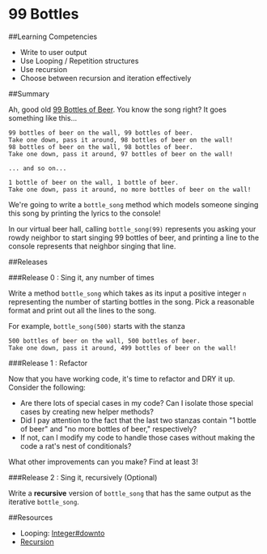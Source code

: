 # 99 Bottles 
 
##Learning Competencies 

* Write to user output
* Use Looping / Repetition structures
* Use recursion 
* Choose between recursion and iteration effectively

##Summary 

 Ah, good old [99 Bottles of Beer](http://en.wikipedia.org/wiki/99_Bottles_of_Beer).  You know the song right?  It goes something like this...

```text
99 bottles of beer on the wall, 99 bottles of beer.
Take one down, pass it around, 98 bottles of beer on the wall!
98 bottles of beer on the wall, 98 bottles of beer.
Take one down, pass it around, 97 bottles of beer on the wall!

... and so on...

1 bottle of beer on the wall, 1 bottle of beer.
Take one down, pass it around, no more bottles of beer on the wall!
```

We're going to write a `bottle_song` method which models someone singing this song by printing the lyrics to the console!

In our virtual beer hall, calling `bottle_song(99)` represents you asking your rowdy neighbor to start singing 99 bottles of beer, and printing a line to the console represents that neighbor singing that line.

 
##Releases

###Release 0 : Sing it, any number of times

Write a method `bottle_song` which takes as its input a positive integer `n` representing the number of starting bottles in the song.  Pick a reasonable format and print out all the lines to the song.

For example, `bottle_song(500)` starts with the stanza

```text
500 bottles of beer on the wall, 500 bottles of beer.
Take one down, pass it around, 499 bottles of beer on the wall!
```
###Release 1 : Refactor

Now that you have working code, it's time to refactor and DRY it up.  Consider the following: 

* Are there lots of special cases in my code?  Can I isolate those special cases by creating new helper methods?
* Did I pay attention to the fact that the last two stanzas contain "1 bottle of beer" and "no more bottles of beer," respectively?
* If not, can I modify my code to handle those cases without making the code a rat's nest of conditionals?

What other improvements can you make? Find at least 3!

###Release 2 :  Sing it, recursively (Optional)

Write a **recursive** version of `bottle_song` that has the same output as the iterative `bottle_song`.


<!-- ##Optimize Your Learning  -->

##Resources

* Looping: [Integer#downto](http://www.ruby-doc.org/core-1.9.3/Integer.html#method-i-downto)
* [Recursion](http://en.wikipedia.org/wiki/Recursion_(computer_science))